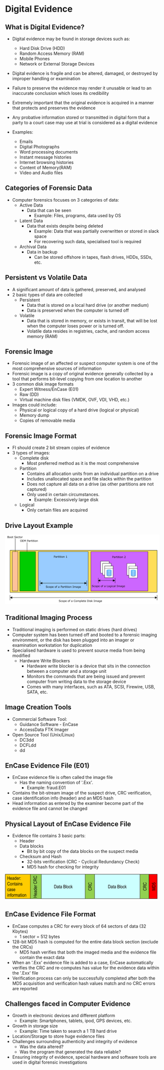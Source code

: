 # Digital Evidence

## What is Digital Evidence?
- Digital evidence may be found in storage devices such as:
  - Hard Disk Drive (HDD)
  - Random Access Memory (RAM)
  - Mobile Phones
  - Network or External Storage Devices

- Digital evidence is fragile and can be altered, damaged, or destroyed by improper handling or examination
- Failure to preserve the evidence may render it unusable or lead to an inaccurate conclusion which loses its credibility
- Extremely important that the original evidence is acquired in a manner that protects and preserves the evidence
- Any probative information stored or transmitted in digital form that a party to a court case may use at trial is considered as a digital evidence
- Examples:
  - Emails
  - Digital Photographs
  - Word processing documents
  - Instant message histories
  - Internet browsing histories
  - Content of Memory(RAM)
  - Video and Audio files

## Categories of Forensic Data
- Computer forensics focuses on 3 categories of data:
  - Active Data
    - Data that can be seen
      - Example: Files, programs, data used by OS
  - Latent Data
    - Data that exists despite being deleted
      - Example: Data that was partially overwritten or stored in slack space
      - For recovering such data, specialised tool is required
  - Archival Data
    - Data in backup
      - Can be stored offshore in tapes, flash drives, HDDs, SSDs, etc.

## Persistent vs Volatile Data
- A significant amount of data is gathered, preserved, and analysed
- 2 basic types of data are collected
  - Persistent
    - Data that is stored on a local hard drive (or another medium)
    - Data is preserved when the computer is turned off
  - Volatile
    - Data that is stored in memory, or exists in transit, that will be lost when the computer loses power or is turned off.
    - Volatile data resides in registries, cache, and random access memory (RAM)

## Forensic Image
- Forensic image of an affected or suspect computer system is one of the most comprehensive sources of information
- Forensic image is a copy of original evidence generally collected by a tool that performs bit-level copying from one location to another
- 3 common disk image formats
  - Expert Witness/EnCase (E01)
  - Raw (DD)
  - Virtual machine disk files (VMDK, OVF, VDI, VHD, etc.)
- Images could include:
  - Physical or logical copy of a hard drive (logical or physical)
  - Memory dump
  - Copies of removable media
  
## Forensic Image Format
- FI should create 2 bit stream copies of evidence
- 3 types of images:
  - Complete disk
    - Most preferred method as it is the most comprehensive
  - Partition
    - Contains all allocation units from an individual partition on a drive
    - Includes unallocated space and file slacks within the partition
    - Does not capture all data on a drive (as other partitions are not captured)
    - Only used in certain circumstances.
      - Example: Excessively large disk
  - Logical
    - Only certain files are acquired

## Drive Layout Example
![](1-digital-evidence-images/1-de-drive-layout-example.png)

## Traditional Imaging Process
- Traditional imaging is performed on static drives (hard drives)
- Computer system has been turned off and booted to a forensic imaging environment, or the disk has been plugged into an imager or examination workstation for duplication
- Specialised hardware is used to prevent source media from being modified
  - Hardware Write Blockers
    - Hardware write blocker is a device that sits in the connection between a computer and a storage unit
    - Monitors the commands that are being issued and prevent computer from writing data to the storage device
    - Comes with many interfaces, such as ATA, SCSI, Firewire, USB, SATA, etc.

## Image Creation Tools
- Commercial Software Tool:
  - Guidance Software - EnCase
  - AccessData FTK Imager
- Open Source Tool (Unix/Linux)
  - DC3dd
  - DCFLdd
  - dd

## EnCase Evidence File (E01)
- EnCase evidence file is often called the image file
  - Has the naming convention of '.Exx'.
    - Example: fraud.E01
- Contains the bit-stream image of the suspect drive, CRC verification, case identification info (header) and an MD5 hash
- Head information as entered by the examiner become part of the evidence file and cannot be changed

## Physical Layout of EnCase Evidence File
- Evidence file contains 3 basic parts:
  - Header
  - Data blocks
    - Bit by bit copy of the data blocks on the suspect media
  - Checksum and Hash
    - 32-bits verification (CRC - Cyclical Redundancy Check)
    - MD5 hash for checking for integrity

![](1-digital-evidence-images/1-de-layout-encase-evidence-file.png)

## EnCase Evidence File Format
- EnCase computes a CRC for every block of 64 sectors of data (32 Kbytes)
  - 1 sector = 512 bytes
- 128-bit MD5 hash is computed for the entire data block section (exclude the CRCs)
  - MD5 hash verifies that both the imaged media and the evidence file contain the exact data
- When an '.Exx' evidence file is added to a case, EnCase automatically verifies the CRC and re-computes has value for the evidence data within the '.Exx' file
- Verification process can only be successfully completed after both the MD5 acquisition and verification hash values match and no CRC errors are reported

## Challenges faced in Computer Evidence
- Growth in electronic devices and different platform
  - Example: Smartphones, tablets, ipod, GPS devices, etc.
- Growth in storage size
  - Example: Time taken to search a 1 TB hard drive
- Location/Storage to store huge evidence files
- Challenges surrounding authenticity and integrity of evidence
  - Was the data altered?
  - Was the program that generated the data reliable?
- Ensuring integrity of evidence, special hardware and software tools are used in digital forensic investigations
